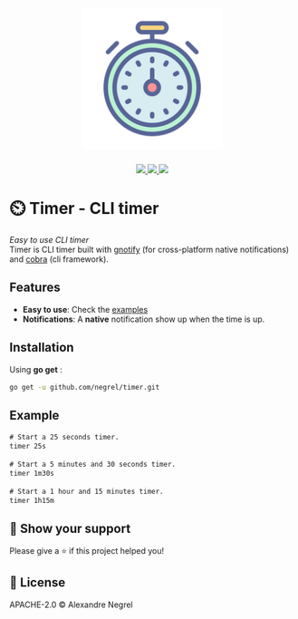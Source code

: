 <h1 align="center"><img height="250" src="https://raw.githubusercontent.com/negrel/timer/master/.github/timer.png"></h1>

<p align="center">
	<a href="https://pkg.go.dev/github.com/negrel/timer">
		<img src="https://godoc.org/github.com/negrel/timer?status.svg">
	</a>
	<a href="https://goreportcard.com/badge/github.com/negrel/timer">
		<img src="https://goreportcard.com/badge/github.com/negrel/ringo">
	</a>
	<a href="https://github.com/negrel/timer/raw/master/LICENSE">
		<img src="https://img.shields.io/badge/license-APACHE-blue">
	</a>
</p>

# :timer_clock: Timer - CLI timer
*Easy to use CLI timer*   
Timer is CLI timer built with [gnotify](https://github.com/negrel/gnotify/) (for cross-platform native notifications) and
[cobra](https://github.com/spf13/cobra) (cli framework).

## Features

- **Easy to use**: Check the [examples](https://github.com/negrel/timer#example)
- **Notifications**: A **native** notification show up when the time is up.

## Installation

Using **go get** :

```bash
go get -u github.com/negrel/timer.git
```

## Example
```
# Start a 25 seconds timer.
timer 25s

# Start a 5 minutes and 30 seconds timer.
timer 1m30s

# Start a 1 hour and 15 minutes timer.
timer 1h15m
```

## :stars: Show your support

Please give a :star: if this project helped you!

## :scroll: License

APACHE-2.0 © Alexandre Negrel
